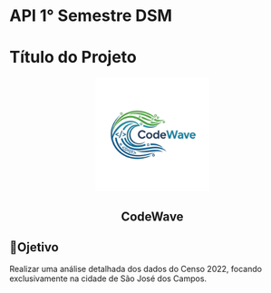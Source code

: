 # API 1° Semestre DSM

# Título do Projeto

<p align="center">
      <img src="https://github.com/eishymattos-cpu/CodeWave/raw/main/logo-CodeWave.png" width="200">
      <h2 align="center"> CodeWave</h2>
</p>

## 🏅Ojetivo <a id="objetivo"></a>

Realizar uma análise detalhada dos dados do Censo 2022, focando exclusivamente na cidade de São José dos Campos.
